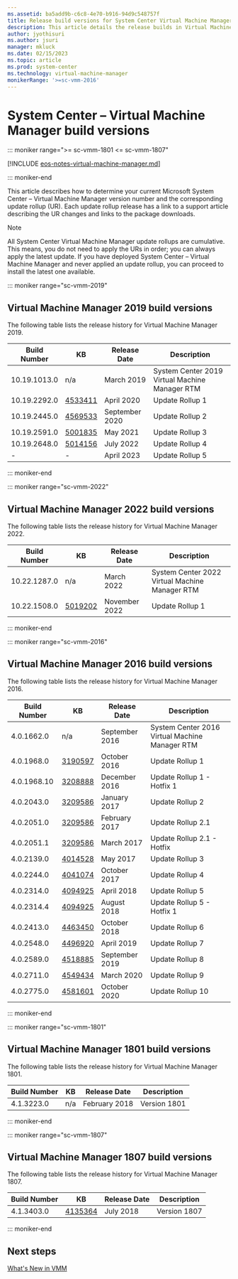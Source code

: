 ```yaml
---
ms.assetid: ba5add9b-c6c8-4e70-b916-94d9c548757f
title: Release build versions for System Center Virtual Machine Manager
description: This article details the release builds in Virtual Machine Manager
author: jyothisuri
ms.author: jsuri
manager: mkluck
ms.date: 02/15/2023
ms.topic: article
ms.prod: system-center
ms.technology: virtual-machine-manager
monikerRange: '>=sc-vmm-2016'
---
```


# System Center – Virtual Machine Manager build versions

::: moniker range=">= sc-vmm-1801 <= sc-vmm-1807"

[!INCLUDE [eos-notes-virtual-machine-manager.md](../includes/eos-notes-virtual-machine-manager.md)]

::: moniker-end

This article describes how to determine your current Microsoft System Center – Virtual Machine Manager version number and the corresponding update rollup (UR). Each update rollup release has a link to a support article describing the UR changes and links to the package downloads.

> [!NOTE]
> All System Center Virtual Machine Manager update rollups are cumulative. This means, you do not need to apply the URs in order; you can always apply the latest update. If you have deployed System Center – Virtual Machine Manager and never applied an update rollup, you can proceed to install the latest one available.

::: moniker range="sc-vmm-2019"

## Virtual Machine Manager 2019 build versions
The following table lists the release history for Virtual Machine Manager 2019.

| Build Number | KB | Release Date | Description |
| --- | --- |--- |--- |
|10.19.1013.0|n/a |March 2019 |System Center 2019 Virtual Machine Manager RTM |
|10.19.2292.0|[4533411](https://support.microsoft.com/kb/4533411) |April 2020 |Update Rollup 1 |
|10.19.2445.0|[4569533](https://support.microsoft.com/kb/4569533) |September 2020 |Update Rollup 2 |
|10.19.2591.0|[5001835](https://support.microsoft.com/kb/5001835) |May 2021 |Update Rollup 3 |
|10.19.2648.0|[5014156](https://support.microsoft.com/kb/5014156) |July 2022 |Update Rollup 4 |
|-|- |April 2023 |Update Rollup 5 |

::: moniker-end

::: moniker range="sc-vmm-2022"

## Virtual Machine Manager 2022 build versions

The following table lists the release history for Virtual Machine Manager 2022.

| Build Number | KB | Release Date | Description |
| --- | --- |--- |--- |
|10.22.1287.0 |n/a | March 2022 | System Center 2022 Virtual Machine Manager RTM |
|10.22.1508.0 |[5019202](https://support.microsoft.com/kb/5019202) | November 2022 | Update Rollup 1 |
::: moniker-end

::: moniker range="sc-vmm-2016"

## Virtual Machine Manager 2016 build versions

The following table lists the release history for Virtual Machine Manager 2016.

| Build Number | KB | Release Date | Description |
| --- | --- |--- |--- |
|4.0.1662.0|n/a | September 2016 |System Center 2016 Virtual Machine Manager RTM  |
|4.0.1968.0|[3190597](https://support.microsoft.com/kb/3190597) | October 2016 |Update Rollup 1 |
|4.0.1968.10|[3208888](https://support.microsoft.com/kb/3208888) | December 2016 |Update Rollup 1 - Hotfix 1 |
|4.0.2043.0|[3209586](https://support.microsoft.com/kb/3209586) | January 2017 |Update Rollup 2 |
|4.0.2051.0|[3209586](https://support.microsoft.com/kb/3209586) | February 2017 |Update Rollup 2.1 |
|4.0.2051.1|[3209586](https://www.microsoft.com/download/details.aspx?id=54853) | March 2017 |Update Rollup 2.1 - Hotfix |
|4.0.2139.0|[4014528](https://support.microsoft.com/kb/4014528) | May 2017 |Update Rollup 3 |
|4.0.2244.0|[4041074](https://support.microsoft.com/kb/4041074) | October 2017 |Update Rollup 4 |
|4.0.2314.0|[4094925](https://support.microsoft.com/kb/4094925) | April 2018 |Update Rollup 5 |
|4.0.2314.4|[4094925](https://support.microsoft.com/kb/4094925) | August 2018 |Update Rollup 5 - Hotfix 1 |
|4.0.2413.0|[4463450](https://support.microsoft.com/kb/4463450) | October 2018 |Update Rollup 6 |
|4.0.2548.0|[4496920](https://support.microsoft.com/kb/4496920) | April 2019 |Update Rollup 7 |
|4.0.2589.0|[4518885](https://support.microsoft.com/kb/4518885) | September 2019 |Update Rollup 8 |
|4.0.2711.0|[4549434](https://support.microsoft.com/kb/4549434) | March 2020 |Update Rollup 9 |
|4.0.2775.0|[4581601](https://support.microsoft.com/kb/4581601) | October 2020 |Update Rollup 10 |
::: moniker-end

::: moniker range="sc-vmm-1801"

## Virtual Machine Manager 1801 build versions

The following table lists the release history for Virtual Machine Manager 1801.

| Build Number | KB | Release Date | Description |
| --- | --- |--- |--- |
|4.1.3223.0 |n/a | February 2018 |Version 1801 |

::: moniker-end

::: moniker range="sc-vmm-1807"

## Virtual Machine Manager 1807 build versions

The following table lists the release history for Virtual Machine Manager 1807.

| Build Number | KB | Release Date | Description |
| --- | --- |--- |--- |
|4.1.3403.0 |[4135364](https://support.microsoft.com/kb/4135364) | July 2018 |Version 1807 |

::: moniker-end

## Next steps
[What's New in VMM](whats-new-in-vmm.md)
